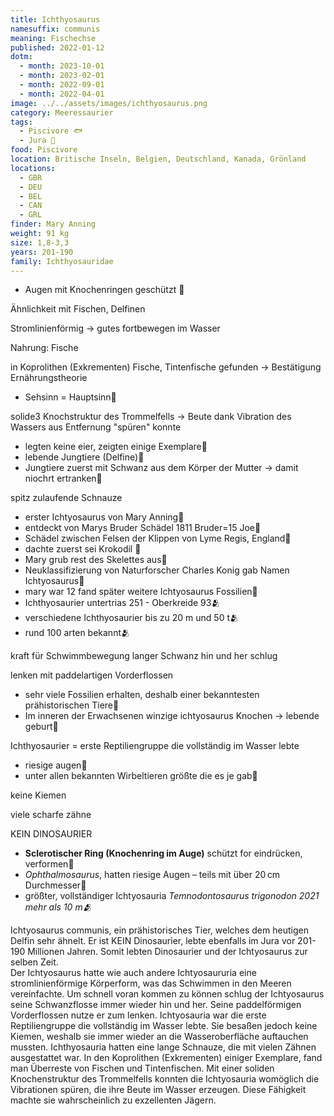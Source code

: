 ```yaml
---
title: Ichthyosaurus
namesuffix: communis
meaning: Fischechse
published: 2022-01-12
dotm:
  - month: 2023-10-01
  - month: 2023-02-01
  - month: 2022-09-01
  - month: 2022-04-01
image: ../../assets/images/ichthyosaurus.png
category: Meeressaurier
tags:
  - Piscivore 🐟
  - Jura 🦴
food: Piscivore
location: Britische Inseln, Belgien, Deutschland, Kanada, Grönland
locations:
  - GBR
  - DEU
  - BEL
  - CAN
  - GRL
finder: Mary Anning
weight: 91 kg
size: 1,8-3,3
years: 201-190
family: Ichthyosauridae
---
```

* Augen mit Knochenringen geschützt 🧿

Ähnlichkeit mit Fischen, Delfinen

Stromlinienförmig -> gutes fortbewegen im Wasser

Nahrung: Fische

in Koprolithen (Exkrementen) Fische, Tintenfische gefunden -> Bestätigung Ernährungstheorie

* Sehsinn = Hauptsinn🧿

solide3 Knochstruktur des Trommelfells -> Beute dank Vibration des Wassers aus Entfernung "spüren" konnte

* legten keine eier, zeigten einige Exemplare🍼
* lebende Jungtiere (Delfine)🍼
* Jungtiere zuerst mit Schwanz aus dem Körper der Mutter -> damit niochrt ertranken🍼

spitz zulaufende Schnauze

* erster Ichtyosaurus von Mary Anning🔨
* entdeckt von Marys Bruder Schädel 1811 Bruder=15 Joe🔨
* Schädel zwischen Felsen der Klippen von Lyme Regis, England🔨
* dachte zuerst sei Krokodil 🔨
* Mary grub rest des Skelettes aus🔨
* Neuklassifizierung von  Naturforscher Charles Konig  gab Namen Ichtyosaurus🔨
* mary war 12 fand später weitere Ichtyosaurus Fossilien🔨
* Ichthyosaurier untertrias 251 - Oberkreide 93🫂
* verschiedene Ichthyosaurier bis zu 20 m und 50 t🫂
* rund 100 arten bekannt🫂

kraft für Schwimmbewegung langer Schwanz hin und her schlug

lenken mit paddelartigen Vorderflossen

* sehr viele Fossilien erhalten, deshalb einer bekanntesten prähistorischen Tiere🔨
* Im inneren der Erwachsenen winzige ichtyosaurus Knochen -> lebende geburt🍼

Ichthyosaurier = erste Reptiliengruppe die  vollständig im Wasser lebte

* riesige augen🧿
* unter allen bekannten Wirbeltieren größte die es je gab🧿

keine Kiemen

viele scharfe zähne

KEIN DINOSAURIER

* **Sclerotischer Ring (Knochenring im Auge)** schützt for eindrücken, verformen🧿
* *Ophthalmosaurus*, hatten riesige Augen – teils mit über 20 cm Durchmesser🧿
* größter, vollständiger Ichtyosauria *Temnodontosaurus trigonodon 2021 mehr als 10 m🫂*



Ichtyosaurus communis, ein prähistorisches Tier, welches dem heutigen Delfin sehr ähnelt. Er ist KEIN Dinosaurier, lebte ebenfalls im Jura vor 201-190 Millionen Jahren. Somit lebten Dinosaurier und der Ichtyosaurus zur selben Zeit.\
Der Ichtyosaurus hatte wie auch andere Ichtyosaururia eine stromlinienförmige Körperform, was das Schwimmen in den Meeren vereinfachte. Um schnell voran kommen zu können schlug der Ichtyosaurus seine Schwanzflosse immer wieder hin und her. Seine paddelförmigen Vorderflossen nutze er zum lenken. Ichtyosauria war die erste Reptiliengruppe die vollständig im Wasser lebte. Sie besaßen jedoch keine Kiemen, weshalb sie immer wieder an die Wasseroberfläche auftauchen mussten. Ichthyosauria hatten eine lange Schnauze, die mit vielen Zähnen ausgestattet war. In den Koprolithen (Exkrementen) einiger Exemplare, fand man Überreste von Fischen und Tintenfischen. Mit einer soliden Knochenstruktur des Trommelfells konnten die Ichtyosauria womöglich die Vibrationen spüren, die ihre Beute im Wasser erzeugen. Diese Fähigkeit machte sie wahrscheinlich zu exzellenten Jägern.
